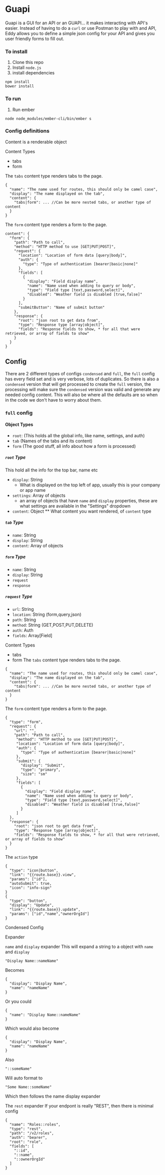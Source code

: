 
# Guapi

Guapi is a GUI for an API or an GUAPI... it makes interacting with API's easier. 
Instead of having to do a `curl` or use Postman to play with and API, Eddy 
allows you to define a simple json config for your API and gives you user
friendly forms to fill out. 
 

### To install 
1. Clone this repo
1. Install `node.js`
1. install dependencies
```
npm install
bower install
```
### To run
1. Run ember
```
node node_modules/ember-cli/bin/ember s
```

### Config definitions
Content is a renderable object

Content Types
 - tabs
 - form
 
The `tabs` content type renders tabs to the page.
 ```
 {
   "name": "The name used for routes, this should only be camel case",
   "display": "The name displayed on the tab",
   "content": {
     "tabs|form": ... //Can be more nested tabs, or another type of content
   }
 }
 ```
 
 
The `form` content type renders a form to the page.
```
content": {
  "form": {
    "path": "Path to call",
    "method": "HTTP method to use [GET|PUT|POST]",
    "request": {
      "location": "Location of form data [query|body]",
      "auth": {
        "type": "Type of authentication [bearer|basic|none]"
      },
      "fields": [
        {
          "display": "Field display name",
          "name": "Name used when adding to query or body",
          "type": "Field type [text,password,select]",
          "disabled": "Weather field is disabled [true,false]"
        }
      ],
      "submitButton": "Name of submit button"
    },
    "response": {
      "root": "json root to get data from",
      "type": "Response type [array|object]",
      "fields": "Response fields to show, * for all that were retrieved, or array of fields to show"
    }
  }
}
```

 
## Config

There are 2 different types of configs `condensed` and `full`, the `full` config has every field
set and is very verbose, lots of duplicates. So there is also a `condensed` version that will get 
processed to create the `full` version, the processing will make sure the `condensed` version was
valid and generate any needed config content. This will also be where all the defaults are so
when in the code we don't have to worry about them.



### `full` config


 
#### Object Types
* `root`: (This holds all the global info, like name, settings, and auth)
* `tab` (Names of the tabs and its content)
* `form` (The good stuff, all info about how a form is processed)


##### `root` Type
This hold all the info for the top bar, name etc

* `display`: String
  * What is displayed on the top left of app, usually this is your company or app name
* `settings`: Array of objects
  * an array of objects that have `name` and `display` properties, 
    these are what settings are available in the "Settings" dropdown
* `content`: Object
** What content you want rendered, of `content` type 

##### `tab` Type

* `name`: String
* `display`: String
* `content`: Array of objects



##### `form` Type

* `name`: String
* `display`: String
* `request`
* `response`

##### `request` Type

* `url`: String
* `location`: String (form,query,json)
* `path`: String
* `method`: String (GET,POST,PUT,DELETE)
* `auth`: Auth
* `fields`: Array[Field]

 
 Content Types
  - tabs
  - form
The `tabs` content type renders tabs to the page.
 ```
 {
   "name": "The name used for routes, this should only be camel case",
   "display": "The name displayed on the tab",
   "content": {
     "tabs|form": ... //Can be more nested tabs, or another type of content
   }
 }
 ```
 
 
The `form` content type renders a form to the page.
```
{
  "type": "form",
  "request": {
    "url": "",
    "path": "Path to call",
     "method": "HTTP method to use [GET|PUT|POST]",
     "location": "Location of form data [query|body]",
     "auth": {
       "type": "Type of authentication [bearer|basic|none]"
     },
     "submit": {
       "display": "Submit",
       "type": "primary",
       "size": "sm"
     },
     "fields": [
       {
         "display": "Field display name",
         "name": "Name used when adding to query or body",
         "type": "Field type [text,password,select]",
         "disabled": "Weather field is disabled [true,false]"
       }
     ]
  },
  "response": {
    "root": "json root to get data from",
    "type": "Response type [array|object]",
    "fields": "Response fields to show, * for all that were retrieved, or array of fields to show"
  }
}
```

The `action` type
```
{
  "type": "icon|button",
  "link": "{{route.base}}.view",
  "params": ["id"],
  "autoSubmit": true,
  "icon": "info-sign"
}
{
  "type": "button",
  "display": "Update",
  "link": "{{route.base}}.update",
  "params": ["id","name","ownerOrgId"]
}
```



Condensed Config


Expander

`name` and `display` expander
This will expand a string to a object with `name` and `display`

```
"Display Name::nameName"
```
Becomes 
```
{
  "display": "Display Name",
  "name": "nameName"
}
```
Or you could
```
{
  "name": "Display Name::nameName"
}
```
Which would also become
```
{
  "display": "Display Name",
  "name": "nameName"
}
```

Also
```
"::someName"
```
Will auto format to
```
"Some Name::someName"
```
Which then follows the name display expander



The `rest` expander
If your endpont is really "REST",
then there is minimal config
```
{
  "name": "Roles::roles",
  "type": "rest",
  "path": "/v2/roles",
  "auth": "bearer",
  "root": "role",
  "fields": [
    "::id",
    "::name",
    "::ownerOrgId"
  ]
}
```
